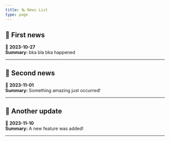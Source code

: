 ```yaml
---
title: 🗞️ News List
type: page
---
```


## 🎉 First news
📅 **2023-10-27**  
**Summary:** bka bla bka happened

---

## 🚀 Second news
📅 **2023-11-01**  
**Summary:** Something amazing just occurred!

---

## 📢 Another update
📅 **2023-11-10**  
**Summary:** A new feature was added!

---